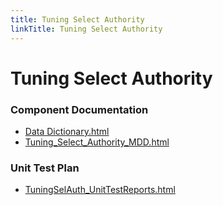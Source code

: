```yaml
---
title: Tuning Select Authority
linkTitle: Tuning Select Authority
---
```


# Tuning Select Authority
### Component Documentation

- [Data Dictionary.html](doc/Data%20Dictionary.html)
- [Tuning_Select_Authority_MDD.html](doc/Tuning_Select_Authority_MDD.html)

### Unit Test Plan

- [TuningSelAuth_UnitTestReports.html](utp/Tessy/report/TuningSelAuth_UnitTestReports.html)

